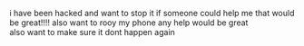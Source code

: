 i have been hacked and want to stop it if someone could help me that would be great!!!!
also want to rooy my phone any help would be great     
also want to make sure it dont happen again
